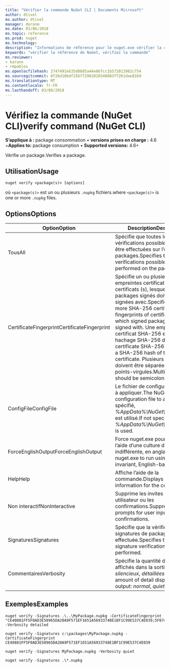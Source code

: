 ```yaml
---
title: "Vérifier la commande NuGet CLI | Documents Microsoft"
author: dtivel
ms.author: dtivel
manager: doronm
ms.date: 03/06/2018
ms.topic: reference
ms.prod: nuget
ms.technology: 
description: "Informations de référence pour le nuget.exe vérifier la commande"
keywords: "vérifier la référence de NuGet, vérifiez la commande"
ms.reviewer:
- karann
- rmpablos
ms.openlocfilehash: 2747491eb35d8685a44e86fcc1b572013982c754
ms.sourcegitcommit: 8f26d10bdf256f72962010348083ff261dae81b9
ms.translationtype: MT
ms.contentlocale: fr-FR
ms.lasthandoff: 03/08/2018
---
```

# <a name="verify-command-nuget-cli"></a><span data-ttu-id="a3269-104">Vérifiez la commande (NuGet CLI)</span><span class="sxs-lookup"><span data-stu-id="a3269-104">verify command (NuGet CLI)</span></span>

<span data-ttu-id="a3269-105">**S’applique à :** package consommation &bullet; **versions prises en charge :** 4.6 +</span><span class="sxs-lookup"><span data-stu-id="a3269-105">**Applies to:** package consumption &bullet; **Supported versions:** 4.6+</span></span>

<span data-ttu-id="a3269-106">Vérifie un package.</span><span class="sxs-lookup"><span data-stu-id="a3269-106">Verifies a package.</span></span>

## <a name="usage"></a><span data-ttu-id="a3269-107">Utilisation</span><span class="sxs-lookup"><span data-stu-id="a3269-107">Usage</span></span>

```cli
nuget verify <package(s)> [options]
```

<span data-ttu-id="a3269-108">où `<package(s)>` est un ou plusieurs `.nupkg` fichiers.</span><span class="sxs-lookup"><span data-stu-id="a3269-108">where `<package(s)>` is one or more `.nupkg` files.</span></span>

## <a name="options"></a><span data-ttu-id="a3269-109">Options</span><span class="sxs-lookup"><span data-stu-id="a3269-109">Options</span></span>

| <span data-ttu-id="a3269-110">Option</span><span class="sxs-lookup"><span data-stu-id="a3269-110">Option</span></span> | <span data-ttu-id="a3269-111">Description</span><span class="sxs-lookup"><span data-stu-id="a3269-111">Description</span></span> |
| --- | --- |
| <span data-ttu-id="a3269-112">Tous</span><span class="sxs-lookup"><span data-stu-id="a3269-112">All</span></span> | <span data-ttu-id="a3269-113">Spécifie que toutes les vérifications possibles doivent être effectuées sur l’ou les packages.</span><span class="sxs-lookup"><span data-stu-id="a3269-113">Specifies that all verifications possible should be performed on the package(s).</span></span> |
| <span data-ttu-id="a3269-114">CertificateFingerprint</span><span class="sxs-lookup"><span data-stu-id="a3269-114">CertificateFingerprint</span></span> | <span data-ttu-id="a3269-115">Spécifie un ou plusieurs des empreintes certificat SHA-256 de certificats (s), lesquelles packages signés doivent être signées avec.</span><span class="sxs-lookup"><span data-stu-id="a3269-115">Specifies one or more SHA-256 certificate fingerprints of certificates(s) which signed packages must be signed with.</span></span> <span data-ttu-id="a3269-116">Une empreinte de certificat SHA-256 est un hachage SHA-256 du certificat.</span><span class="sxs-lookup"><span data-stu-id="a3269-116">A certificate SHA-256 fingerprint is a SHA-256 hash of the certificate.</span></span> <span data-ttu-id="a3269-117">Plusieurs entrées doivent être séparées par des points-virgules.</span><span class="sxs-lookup"><span data-stu-id="a3269-117">Multiple inputs should be semicolon separated.</span></span> |
| <span data-ttu-id="a3269-118">ConfigFile</span><span class="sxs-lookup"><span data-stu-id="a3269-118">ConfigFile</span></span> | <span data-ttu-id="a3269-119">Le fichier de configuration NuGet à appliquer.</span><span class="sxs-lookup"><span data-stu-id="a3269-119">The NuGet configuration file to apply.</span></span> <span data-ttu-id="a3269-120">Si non spécifié, *%AppData%\NuGet\NuGet.Config* est utilisé.</span><span class="sxs-lookup"><span data-stu-id="a3269-120">If not specified, *%AppData%\NuGet\NuGet.Config* is used.</span></span> |
| <span data-ttu-id="a3269-121">ForceEnglishOutput</span><span class="sxs-lookup"><span data-stu-id="a3269-121">ForceEnglishOutput</span></span> | <span data-ttu-id="a3269-122">Force nuget.exe pour exécuter à l’aide d’une culture dite indifférente, en anglais.</span><span class="sxs-lookup"><span data-stu-id="a3269-122">Forces nuget.exe to run using an invariant, English-based culture.</span></span> |
| <span data-ttu-id="a3269-123">Help</span><span class="sxs-lookup"><span data-stu-id="a3269-123">Help</span></span> | <span data-ttu-id="a3269-124">Affiche l’aide de la commande.</span><span class="sxs-lookup"><span data-stu-id="a3269-124">Displays help information for the command.</span></span> |
| <span data-ttu-id="a3269-125">Non interactif</span><span class="sxs-lookup"><span data-stu-id="a3269-125">NonInteractive</span></span> | <span data-ttu-id="a3269-126">Supprime les invites de saisie utilisateur ou les confirmations.</span><span class="sxs-lookup"><span data-stu-id="a3269-126">Suppresses prompts for user input or confirmations.</span></span> |
| <span data-ttu-id="a3269-127">Signatures</span><span class="sxs-lookup"><span data-stu-id="a3269-127">Signatures</span></span> | <span data-ttu-id="a3269-128">Spécifie que la vérification des signatures de package doit être effectuée.</span><span class="sxs-lookup"><span data-stu-id="a3269-128">Specifies that package signature verification should be performed.</span></span> |
| <span data-ttu-id="a3269-129">Commentaires</span><span class="sxs-lookup"><span data-stu-id="a3269-129">Verbosity</span></span> | <span data-ttu-id="a3269-130">Spécifie la quantité de détails affichés dans la sortie : *normal*, *silencieux*, *détaillées*.</span><span class="sxs-lookup"><span data-stu-id="a3269-130">Specifies the amount of detail displayed in the output: *normal*, *quiet*, *detailed*.</span></span> |

## <a name="examples"></a><span data-ttu-id="a3269-131">Exemples</span><span class="sxs-lookup"><span data-stu-id="a3269-131">Examples</span></span>

```cli
nuget verify -Signatures .\..\MyPackage.nupkg -CertificateFingerprint "CE40881FF5F0AD3E58965DA20A9F571EF1651A56933748E1BF1C99E537C4E039;5F874AAF47BCB268A19357364E7FBB09D6BF9E8A93E1229909AC5CAC865802E2" -Verbosity detailed

nuget verify -Signatures c:\packages\MyPackage.nupkg -CertificateFingerprint CE40881FF5F0AD3E58965DA20A9F571EF1651A56933748E1BF1C99E537C4E039

nuget verify -Signatures MyPackage.nupkg -Verbosity quiet

nuget verify -Signatures .\*.nupkg
```
